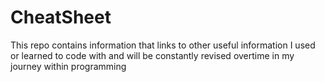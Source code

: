 # CheatSheet
This repo contains information that links to other useful information I used or learned to code with and will be constantly revised overtime in my journey within programming